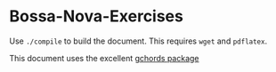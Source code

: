 # Bossa-Nova-Exercises

Use ``./compile`` to build the document. 
This requires ``wget`` and ``pdflatex``.

This document uses the excellent [gchords package](https://ctan.org/pkg/gchords?lang=de)